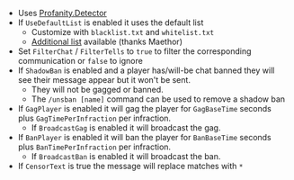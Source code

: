 ﻿* Uses [Profanity.Detector](https://github.com/stephenhaunts/ProfanityDetector)
* If `UseDefaultList` is enabled it uses the default list
  * Customize with `blacklist.txt` and `whitelist.txt`
  * [Additional list](https://github.com/surge-ai/profanity) available (thanks Maethor)
* Set `FilterChat` / `FilterTells` to `true` to filter the corresponding communication or `false` to ignore
* If `ShadowBan` is enabled and a player has/will-be chat banned they will see their message appear but it won't be sent.
  * They will not be gagged or banned.
  * The `/unsban [name]` command can be used to remove a shadow ban
* If `GagPlayer` is enabled it will gag the player for `GagBaseTime` seconds plus `GagTimePerInfraction` per infraction.
  * If `BroadcastGag` is enabled it will broadcast the gag.
* If `BanPlayer` is enabled it will ban the player for `BanBaseTime` seconds plus `BanTimePerInfraction` per infraction.
  * If `BroadcastBan` is enabled it will broadcast the ban.
* If `CensorText` is true the message will replace matches with `*`